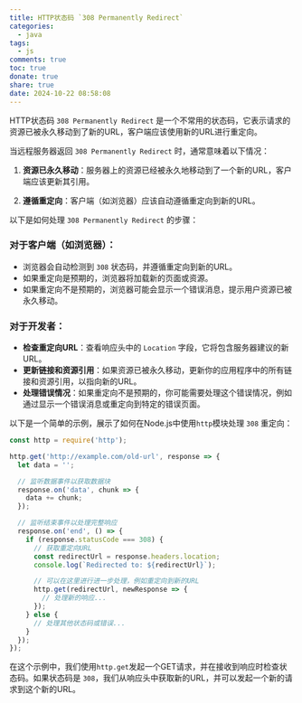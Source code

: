 ```yaml
---
title: HTTP状态码 `308 Permanently Redirect`
categories:
  - java
tags:
  - js
comments: true
toc: true
donate: true
share: true
date: 2024-10-22 08:58:08
---
```

HTTP状态码 `308 Permanently Redirect` 是一个不常用的状态码，它表示请求的资源已被永久移动到了新的URL，客户端应该使用新的URL进行重定向。

当远程服务器返回 `308 Permanently Redirect` 时，通常意味着以下情况：

1. **资源已永久移动**：服务器上的资源已经被永久地移动到了一个新的URL，客户端应该更新其引用。

2. **遵循重定向**：客户端（如浏览器）应该自动遵循重定向到新的URL。

以下是如何处理 `308 Permanently Redirect` 的步骤：

### 对于客户端（如浏览器）：

- 浏览器会自动检测到 `308` 状态码，并遵循重定向到新的URL。
- 如果重定向是预期的，浏览器将加载新的页面或资源。
- 如果重定向不是预期的，浏览器可能会显示一个错误消息，提示用户资源已被永久移动。

### 对于开发者：

- **检查重定向URL**：查看响应头中的 `Location` 字段，它将包含服务器建议的新URL。
- **更新链接和资源引用**：如果资源已被永久移动，更新你的应用程序中的所有链接和资源引用，以指向新的URL。
- **处理错误情况**：如果重定向不是预期的，你可能需要处理这个错误情况，例如通过显示一个错误消息或重定向到特定的错误页面。

以下是一个简单的示例，展示了如何在Node.js中使用`http`模块处理 `308` 重定向：

```javascript
const http = require('http');

http.get('http://example.com/old-url', response => {
  let data = '';

  // 监听数据事件以获取数据块
  response.on('data', chunk => {
    data += chunk;
  });

  // 监听结束事件以处理完整响应
  response.on('end', () => {
    if (response.statusCode === 308) {
      // 获取重定向URL
      const redirectUrl = response.headers.location;
      console.log(`Redirected to: ${redirectUrl}`);

      // 可以在这里进行进一步处理，例如重定向到新的URL
      http.get(redirectUrl, newResponse => {
        // 处理新的响应...
      });
    } else {
      // 处理其他状态码或错误...
    }
  });
});
```

在这个示例中，我们使用`http.get`发起一个GET请求，并在接收到响应时检查状态码。如果状态码是 `308`，我们从响应头中获取新的URL，并可以发起一个新的请求到这个新的URL。
